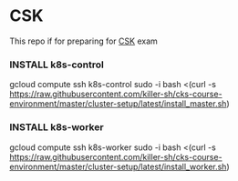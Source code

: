 # CSK

This repo if for preparing for [CSK](https://training.linuxfoundation.org/certification/certified-kubernetes-security-specialist/) exam

### INSTALL k8s-control
gcloud compute ssh k8s-control
sudo -i
bash <(curl -s https://raw.githubusercontent.com/killer-sh/cks-course-environment/master/cluster-setup/latest/install_master.sh)

### INSTALL k8s-worker
gcloud compute ssh k8s-worker
sudo -i
bash <(curl -s https://raw.githubusercontent.com/killer-sh/cks-course-environment/master/cluster-setup/latest/install_worker.sh)